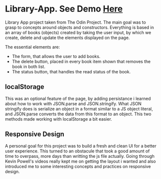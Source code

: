 # Library-App. See Demo [Here](https://newcastile.github.io/library-app/)
Library App project taken from The Odin Project. The main goal was to grasp to concepts around
objects and constructors. Everything is based in an array of books (objects) created 
by taking the user input, by which we create, delete and update the elements displayed
on the page.

The essential elements are:

- The form, that allows the user to add books.
- The delete button, placed in every book item shown that removes the book in both list.
- The status button, that handles the read status of the book.


## localStorage
This was an optional feature of the page, by adding persistance i learned about
how to work with JSON.parse and JSON.stringify. What JSON stringify does is serialize
an object in a format similar to a JS object literal, and JSON.parse converts 
the data from this format to an object. This two methods made working with localStorage
a bit easier.


## Responsive Design
A personal goal for this project was to build a fresh and clean UI for a better 
user experience. This turned to an obstacule that took a good amount of time to 
overpass, more days than writting the js file actually. Going through Kevin Powell's 
videos really kept me on getting the layout i wanted and also introduced me to 
some interesting concepts and practices on responsive design.
